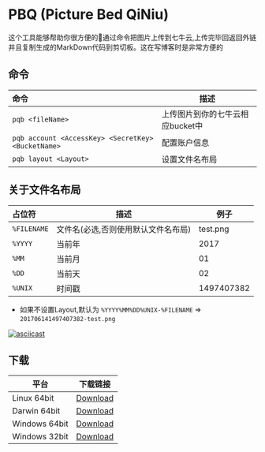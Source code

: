 # PBQ (Picture Bed QiNiu)
这个工具能够帮助你很方便的通过命令把图片上传到七牛云,上传完毕回返回外链并且复制生成的MarkDown代码到剪切板。这在写博客时是非常方便的

## 命令
|命令|描述
|:--|---|
|`pqb <fileName>` | 上传图片到你的七牛云相应bucket中 |
|`pqb account <AccessKey> <SecretKey> <BucketName>` | 配置账户信息|
|`pqb layout <Layout>` | 设置文件名布局|

## 关于文件名布局

|占位符|描述|例子|
|:---|---|---|
|`%FILENAME` | 文件名(必选,否则使用默认文件名布局) |test.png|
|`%YYYY` | 当前年 |2017|
|`%MM` | 当前月 |01|
|`%DD` | 当前天 |02|
|`%UNIX` | 时间戳 |1497407382|

- 如果不设置Layout,默认为 `%YYYY%MM%DD%UNIX-%FILENAME` => `201706141497407382-test.png`

[![asciicast](https://asciinema.org/a/6ga6ab4k5jp9g6wf90g3kh7a8.png)](https://asciinema.org/a/6ga6ab4k5jp9g6wf90g3kh7a8)

## 下载
|平台|下载链接|
|---|---|
|Linux 64bit|[Download](http://ohrkcds09.bkt.clouddn.com/pbq-1.0-linux64.zip)|
|Darwin 64bit|[Download](http://ohrkcds09.bkt.clouddn.com/pbq-1.0-darwin64.zip)|
|Windows 64bit|[Download](http://ohrkcds09.bkt.clouddn.com/pbq-1.0-win64.zip)|
|Windows 32bit|[Download](http://ohrkcds09.bkt.clouddn.com/pbq-1.0-win32.zip)|